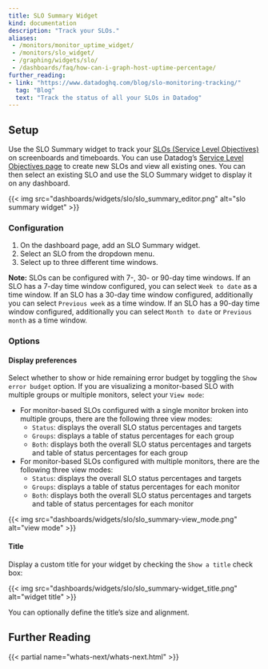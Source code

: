 ```yaml
---
title: SLO Summary Widget
kind: documentation
description: "Track your SLOs."
aliases:
 - /monitors/monitor_uptime_widget/
 - /monitors/slo_widget/
 - /graphing/widgets/slo/
 - /dashboards/faq/how-can-i-graph-host-uptime-percentage/
further_reading:
- link: "https://www.datadoghq.com/blog/slo-monitoring-tracking/"
  tag: "Blog"
  text: "Track the status of all your SLOs in Datadog"
---
```


## Setup

Use the SLO Summary widget to track your [SLOs (Service Level Objectives)][1] on screenboards and timeboards. You can use Datadog’s [Service Level Objectives page][2] to create new SLOs and view all existing ones. You can then select an existing SLO and use the SLO Summary widget to display it on any dashboard.

{{< img src="dashboards/widgets/slo/slo_summary_editor.png" alt="slo summary widget"  >}}

### Configuration

1. On the dashboard page, add an SLO Summary widget. 
2. Select an SLO from the dropdown menu.
3. Select up to three different time windows.

**Note:** SLOs can be configured with 7-, 30- or 90-day time windows. If an SLO has a 7-day time window configured, you can select `Week to date` as a time window. If an SLO has a 30-day time window configured, additionally you can select `Previous week` as a time window. If an SLO has a 90-day time window configured, additionally you can select `Month to date` or `Previous month` as a time window.

### Options

#### Display preferences

Select whether to show or hide remaining error budget by toggling the `Show error budget` option. If you are visualizing a monitor-based SLO with multiple groups or multiple monitors, select your `View mode`:
  
- For monitor-based SLOs configured with a single monitor broken into multiple groups, there are the following three view modes:
  - `Status`: displays the overall SLO status percentages and targets
  - `Groups`: displays a table of status percentages for each group
  - `Both`: displays both the overall SLO status percentages and targets and table of status percentages for each group
- For monitor-based SLOs configured with multiple monitors, there are the following three view modes:
  - `Status`: displays the overall SLO status percentages and targets
  - `Groups`: displays a table of status percentages for each monitor
  - `Both`: displays both the overall SLO status percentages and targets and table of status percentages for each monitor

{{< img src="dashboards/widgets/slo/slo_summary-view_mode.png" alt="view mode"  >}}

#### Title

Display a custom title for your widget by checking the `Show a title` check box:

{{< img src="dashboards/widgets/slo/slo_summary-widget_title.png" alt="widget title"  >}}

You can optionally define the title’s size and alignment.

## Further Reading

{{< partial name="whats-next/whats-next.html" >}}

[1]: /monitors/service_level_objectives/
[2]: https://app.datadoghq.com/slo
